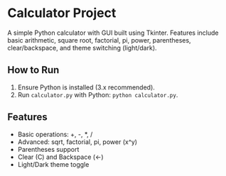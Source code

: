 # Calculator Project
A simple Python calculator with GUI built using Tkinter. Features include basic arithmetic, square root, factorial, pi, power, parentheses, clear/backspace, and theme switching (light/dark).

## How to Run
1. Ensure Python is installed (3.x recommended).
2. Run `calculator.py` with Python: `python calculator.py`.

## Features
- Basic operations: +, -, *, /
- Advanced: sqrt, factorial, pi, power (x^y)
- Parentheses support
- Clear (C) and Backspace (<-)
- Light/Dark theme toggle